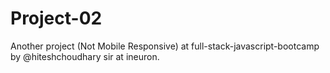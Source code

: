 # Project-02
Another project (Not Mobile Responsive) at full-stack-javascript-bootcamp by @hiteshchoudhary sir at ineuron.
